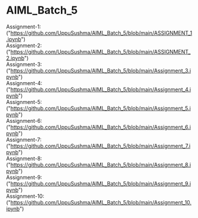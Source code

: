 # AIML_Batch_5
Assignment-1:("https://github.com/UppuSushma/AIML_Batch_5/blob/main/ASSIGNMENT_1.ipynb") <br>
Assignment-2:("https://github.com/UppuSushma/AIML_Batch_5/blob/main/ASSIGNMENT_2.ipynb") <br>
Assignment-3:("https://github.com/UppuSushma/AIML_Batch_5/blob/main/Assignment_3.ipynb") <br>
Assignment-4:("https://github.com/UppuSushma/AIML_Batch_5/blob/main/Assignment_4.ipynb") <br>
Assignment-5:("https://github.com/UppuSushma/AIML_Batch_5/blob/main/Assignment_5.ipynb") <br>
Assignment-6:("https://github.com/UppuSushma/AIML_Batch_5/blob/main/Assignment_6.ipynb") <br>
Assignment-7:("https://github.com/UppuSushma/AIML_Batch_5/blob/main/Assignment_7.ipynb") <br>
Assignment-8:("https://github.com/UppuSushma/AIML_Batch_5/blob/main/Assignment_8.ipynb") <br>
Assignment-9:("https://github.com/UppuSushma/AIML_Batch_5/blob/main/Assignment_9.ipynb") <br>
Assignment-10:("https://github.com/UppuSushma/AIML_Batch_5/blob/main/Assignment_10.ipynb")




